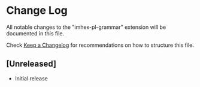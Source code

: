 # Change Log

All notable changes to the "imhex-pl-grammar" extension will be documented in this file.

Check [Keep a Changelog](http://keepachangelog.com/) for recommendations on how to structure this file.

## [Unreleased]

- Initial release